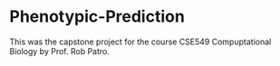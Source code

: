 # Phenotypic-Prediction
This was the capstone project for the course CSE549 Compuptational Biology by Prof. Rob Patro.
